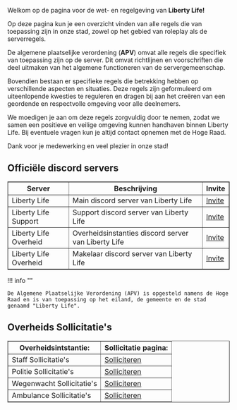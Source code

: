 

Welkom op de pagina voor de wet- en regelgeving van <b>Liberty Life!</b>

Op deze pagina kun je een overzicht vinden van alle regels die van toepassing zijn in onze stad, zowel op het gebied van roleplay als de serverregels.

De algemene plaatselijke verordening (<b>APV</b>) omvat alle regels die specifiek van toepassing zijn op de server. Dit omvat richtlijnen en voorschriften die deel uitmaken van het algemene functioneren van de servergemeenschap.

Bovendien bestaan er specifieke regels die betrekking hebben op verschillende aspecten en situaties. Deze regels zijn geformuleerd om uiteenlopende kwesties te reguleren en dragen bij aan het creëren van een geordende en respectvolle omgeving voor alle deelnemers.

We moedigen je aan om deze regels zorgvuldig door te nemen, zodat we samen een positieve en veilige omgeving kunnen handhaven binnen Liberty Life. Bij eventuele vragen kun je altijd contact opnemen met de Hoge Raad.

Dank voor je medewerking en veel plezier in onze stad!


## Officiële discord servers

<table border="1">
    <thead>
        <tr>
            <th>Server</th>
            <th>Beschrijving</th>
            <th>Invite</th>
        </tr>
    </thead>
    <tbody>
        <tr>
            <td>Liberty Life</td>
            <td>Main discord server van Liberty Life</td>
            <td><a href="https://www.discord.gg/libertylife"  target="_blank" rel="noopener">Invite</a></td>
        </tr>
        <tr>
            <td>Liberty Life Support</td> 
            <td>Support discord server van Liberty Life	</td>
            <td><a href="https://discord.gg/RbG7EUb4jE"  target="_blank" rel="noopener">Invite</a></td>
        </tr>
        <tr>
            <td>Liberty Life Overheid</td>
            <td>Overheidsinstanties discord server van Liberty Life</td>
            <td><a href="https://discord.gg/"  target="_blank" rel="noopener">Invite</a></td>
        </tr>
        <tr>
            <td>Liberty Life Overheid</td>
            <td>Makelaar discord server van Liberty Life</td>
            <td><a href="https://discord.gg/"  target="_blank" rel="noopener">Invite</a></td>
        </tr>
</table>

!!! info ""

    De Algemene Plaatselijke Verordening (APV) is opgesteld namens de Hoge Raad en is van toepassing op het eiland, de gemeente en de stad genaamd "Liberty Life".


## Overheids Sollicitatie's

<table border="1">
    <thead>
        <tr>
            <th>Overheidsintstantie:</th>
            <th>Sollicitatie pagina:</th>
        </tr>
    </thead>
    <tbody>
        <tr>
            <td>Staff Sollicitatie's</td>
            <td><a href="https://forms.gle/cXokMYVzojA5qpq36"  target="_blank" rel="noopener">Solliciteren</a></td>
        </tr>
        <tr>
            <td>Politie Sollicitatie's</td>
            <td><a href="https://forms.gle/wjbQP3Sa1NpD5kCG9"  target="_blank" rel="noopener">Solliciteren</a></td>
        </tr>
        <tr>
            <td>Wegenwacht Sollicitatie's</td>
            <td><a href="https://forms.gle/VYemhAK5Qf2rCZ5B9"  target="_blank" rel="noopener">Solliciteren</a></td>
        </tr>
        <tr>
            <td>Ambulance Sollicitatie's</td>
            <td><a href="https://forms.gle/srjV6MujMYvXCHe39"  target="_blank" rel="noopener">Solliciteren</a></td>
        </tr>
</table>